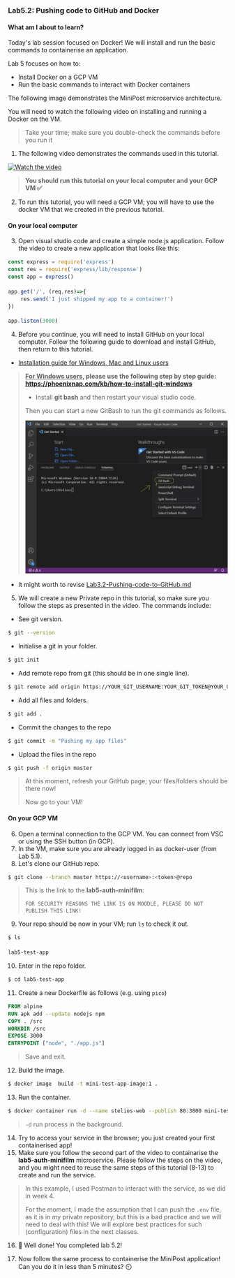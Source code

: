 ###  Lab5.2: Pushing code to GitHub and Docker

#### What am I about to learn?

Today's lab session focused on Docker! We will install and run the basic commands to containerise an application.

Lab 5 focuses on how to:

* Install Docker on a GCP VM
* Run the basic commands to interact with Docker containers

The following image demonstrates the MiniPost microservice architecture.

You will need to watch the following video on installing and running a Docker on the VM.

> Take your time; make sure you double-check the commands before you run it

1. The following video demonstrates the commands used in this tutorial. 

[![Watch the video](https://i.ytimg.com/vi/7AmBWq0NSVE/hqdefault.jpg)](https://youtu.be/7AmBWq0NSVE)

> **You should run this tutorial on your local computer and your GCP VM :white_check_mark:**

2. To run this tutorial, you will need a GCP VM; you will have to use the docker VM that we created in the previous tutorial.

#### On your local computer

3. Open visual studio code and create a simple node.js application. Follow the video to create a new application that looks like this:

```javascript
const express = require('express')
const res = require('express/lib/response')
const app = express()

app.get('/', (req,res)=>{
    res.send('I just shipped my app to a container!')
})

app.listen(3000)
```

4. Before you continue, you will need to install GitHub on your local computer. Follow the following guide to download and install GitHub, then return to this tutorial.

* [Installation guide for Windows, Mac and Linux users](https://github.com/git-guides/install-git)

> **<u>For Windows users</u>, please use the following step by step guide: https://phoenixnap.com/kb/how-to-install-git-windows** 
>
> * Install **git bash** and then restart your visual studio code.
>
> Then you can start a new GitBash to run the git commands as follows.
>
> ![vsc-win](images/vsc-win.png)

* It might worth to revise [Lab3.2-Pushing-code-to-GitHub.md](https://github.com/steliosot/cc/blob/master/Class-3/Lab3.2-Pushing-code-to-GitHub.md)

5. We will create a new Private repo in this tutorial, so make sure you follow the steps as presented in the video. The commands include:

* See git version.

```bash
$ git --version
```

* Initialise a git in your folder.

```bash
$ git init
```

* Add remote repo from git (this should be in one single line).

```bash
$ git remote add origin https://YOUR_GIT_USERNAME:YOUR_GIT_TOKEN@YOUR_GIT_REPO
```

* Add all files and folders.

```bash
$ git add . 
```

* Commit the changes to the repo

```bash
$ git commit -m "Pushing my app files"
```

* Upload the files in the repo

```bash
$ git push -f origin master
```

> At this moment, refresh your GitHub page; your files/folders should be there now!
>
> Now go to your VM!

#### On your GCP VM

6. Open a terminal connection to the GCP VM. You can connect from VSC or using the SSH button (in GCP).
7. In the VM, make sure you are already logged in as docker-user (from Lab 5.1). 
8. Let's clone our GitHub repo.

```bash
$ git clone --branch master https://<username>:<token>@repo
```

> This is the link to the **lab5-auth-minifilm**: 
>
> ```
> FOR SECURITY REASONS THE LINK IS ON MOODLE, PLEASE DO NOT PUBLISH THIS LINK!
> ```

9. Your repo should be now in your VM; run `ls` to check it out.

```bash
$ ls

lab5-test-app
```

10. Enter in the repo folder.

```bash
$ cd lab5-test-app
```

11. Create a new Dockerfile as follows (e.g. using `pico`)

```dockerfile
FROM alpine
RUN apk add --update nodejs npm
COPY . /src
WORKDIR /src
EXPOSE 3000
ENTRYPOINT ["node", "./app.js"]
```

> Save and exit.

12. Build the image.

```bash
$ docker image  build -t mini-test-app-image:1 .
```

13. Run the container.

```bash
$ docker container run -d --name stelios-web --publish 80:3000 mini-test-app-image:1
```

> `-d` run process in the background. 

14. Try to access your service in the browser; you just created your first containerised app!
15. Make sure you follow the second part of the video to containarise the **lab5-auth-minifilm** microservice. Please follow the steps on the video, and you might need to reuse the same steps of this tutorial (8-13) to create and run the service.

> In this example, I used Postman to interact with the service, as we did in week 4.
>
> For the moment, I made the assumption that I can push the `.env` file, as it is in my private repository, but this is a bad practice and we will need to deal with this! We will explore best practices for such (configuration) files in the next classes.

16. :checkered_flag: Well done! You completed lab 5.2!

17. Now follow the same process to containerise the MiniPost application! Can you do it in less than 5 minutes? :timer_clock: